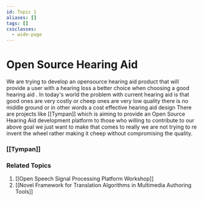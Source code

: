 ```yaml
---
id: Topic 1
aliases: []
tags: []
cssclasses:
  - wide-page
---
```


# Open Source Hearing Aid

We are trying to develop an opensource hearing aid product that will provide a user with a hearing loss a better choice when choosing a good hearing aid . In today's world the problem with current hearing aid is that good ones are very costly or cheep ones are very low quality there is no middle ground or in other words a cost effective hearing aid design
There are projects like [[Tympan]] which is aiming to provide an Open Source Hearing Aid development platform to those who willing to contribute to our above goal we just want to make that comes to really we are not trying to re invent the wheel rather making it cheep without compromising the quality.

### [[Tympan]]

### Related Topics

1. [[Open Speech Signal Processing Platform Workshop]]
2. [[Novel Framework for Translation Algorithms in Multimedia Authoring Tools]]

[^2]: https://www.iaeng.org/IJCS/issues_v49/issue_3/IJCS_49_3_02.pdf
